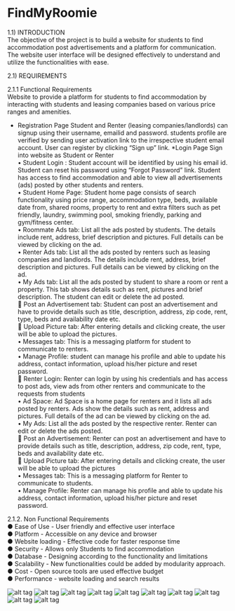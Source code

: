 # FindMyRoomie

1.1) INTRODUCTION</br>
The objective of the project is to build a website for students to find accommodation post advertisements and a platform for communication. The website user interface will be designed effectively to understand and utilize the functionalities with ease.



2.1) REQUIREMENTS<br>

2.1.1 Functional Requirements</br>
Website to provide a platform for students to find accommodation by interacting with students and leasing companies based on various price ranges and amenities.
* Registration Page 
Student and Renter (leasing companies/landlords) can signup using their username, emailid and password. students profile are verified by sending user activation link to the irrespective student email account. User can register by clicking “Sign up” link.
*Login Page
Sign into website as Student or Renter <br> 
•	Student Login : Student account will be identified by using his email id. Student can reset his password using “Forgot Password” link. Student has access to find accommodation and able to view all advertisements (ads) posted by other students and renters.<br>
•	Student Home Page: Student home page consists of search functionality using price range, accommodation type, beds, available date from, shared rooms, property to rent and extra filters such as pet friendly, laundry, swimming pool, smoking friendly, parking and  gym/fitness center. <br>
•	Roommate Ads tab: List all the ads posted by students. The details include rent, address, brief description and pictures. Full details can be viewed by clicking on the ad. <br>
•	Renter Ads tab: List all the ads posted by renters such as leasing companies and landlords. The details include rent, address, brief description and pictures. Full details can be viewed by clicking on the ad. <br>
•	My Ads tab: List all the ads posted by student to share a room or rent a property. This tab shows details such as rent, pictures and brief description. The student can edit or delete the ad posted. <br>
	Post an Advertisement tab: Student can post an advertisement and have to provide details such as title, description, address, zip code, rent, type, beds and availability date etc. <br>
	Upload Picture tab: After entering details and clicking create, the user will be able to upload the pictures. <br>
•	Messages tab: This is a messaging platform for student to communicate to renters. <br>
•	Manage Profile: student can manage his profile and able to update his address, contact information, upload his/her picture and reset password. <br>
	Renter Login: Renter can login by using his credentials and has access to post ads, view ads from other renters and communicate to the requests from students <br>
•	Ad Space: Ad Space is a home page for renters and it lists all ads posted by renters. Ads show the details such as rent, address and pictures. Full details of the ad can be viewed by clicking on the ad. <br>
•	My Ads: List all the ads posted by the respective renter. Renter can edit or delete the ads posted. <br>
	Post an Advertisement: Renter can post an advertisement and have to provide details such as title, description, address, zip code, rent, type, beds and availability date etc. <br>
	Upload Picture tab: After entering details and clicking create, the user will be able to upload the pictures <br>
•	Messages tab: This is a messaging platform for Renter to communicate to students. <br>
•	Manage Profile: Renter can manage his profile and able to update his address, contact information, upload his/her picture and reset password.

2.1.2. Non Functional Requirements<br>
● Ease of Use - User friendly and effective user interface<br>
● Platform - Accessible on any device and browser<br>
● Website loading - Effective code for faster response time<br>
● Security - Allows only Students to find accommodation<br>
● Database - Designing according to the functionality and limitations<br>
● Scalability - New functionalities could be added by modularity approach.<br>
● Cost - Open source tools are used effective budget<br>
● Performance - website loading and search results



![alt tag](Designs/1.jpg)
![alt tag](Designs/2.jpg)
![alt tag](Designs/3.jpg)
![alt tag](Designs/4.jpg)
![alt tag](Designs/5.jpg)
![alt tag](Designs/6.jpg)
![alt tag](Designs/7.jpg)
![alt tag](Designs/8.jpg)
![alt tag](Designs/9.jpg)
![alt tag](Designs/10.jpg)
